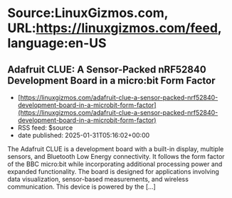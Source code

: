 # Source:LinuxGizmos.com, URL:https://linuxgizmos.com/feed, language:en-US

## Adafruit CLUE: A Sensor-Packed nRF52840 Development Board in a micro:bit Form Factor
 - [https://linuxgizmos.com/adafruit-clue-a-sensor-packed-nrf52840-development-board-in-a-microbit-form-factor](https://linuxgizmos.com/adafruit-clue-a-sensor-packed-nrf52840-development-board-in-a-microbit-form-factor)
 - RSS feed: $source
 - date published: 2025-01-31T05:16:02+00:00

The Adafruit CLUE is a development board with a built-in display, multiple sensors, and Bluetooth Low Energy connectivity. It follows the form factor of the BBC micro:bit while incorporating additional processing power and expanded functionality. The board is designed for applications involving data visualization, sensor-based measurements, and wireless communication. This device is powered by the [&#8230;]


